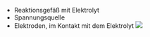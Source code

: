 - Reaktionsgefäß mit Elektrolyt 
- Spannungsquelle
- Elektroden, im Kontakt mit dem Elektrolyt
![](Pasted%20image%2020240703153350.png)
